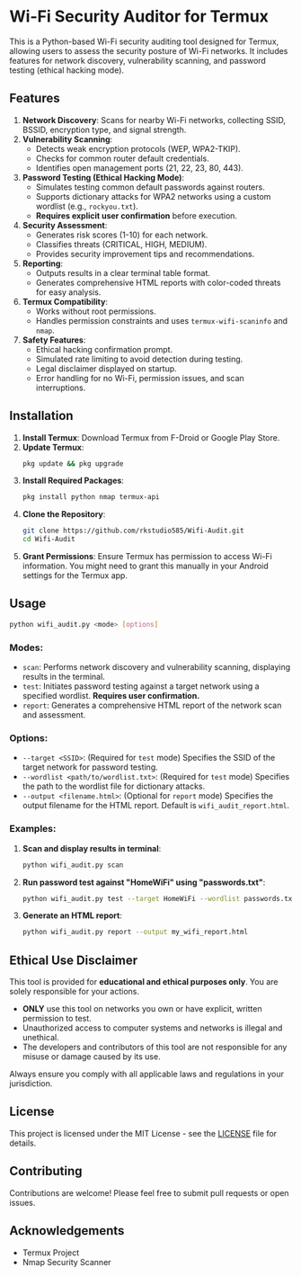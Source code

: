 # Wi-Fi Security Auditor for Termux

This is a Python-based Wi-Fi security auditing tool designed for Termux, allowing users to assess the security posture of Wi-Fi networks. It includes features for network discovery, vulnerability scanning, and password testing (ethical hacking mode).

## Features

1.  **Network Discovery**: Scans for nearby Wi-Fi networks, collecting SSID, BSSID, encryption type, and signal strength.
2.  **Vulnerability Scanning**:
    *   Detects weak encryption protocols (WEP, WPA2-TKIP).
    *   Checks for common router default credentials.
    *   Identifies open management ports (21, 22, 23, 80, 443).
3.  **Password Testing (Ethical Hacking Mode)**:
    *   Simulates testing common default passwords against routers.
    *   Supports dictionary attacks for WPA2 networks using a custom wordlist (e.g., `rockyou.txt`).
    *   **Requires explicit user confirmation** before execution.
4.  **Security Assessment**:
    *   Generates risk scores (1-10) for each network.
    *   Classifies threats (CRITICAL, HIGH, MEDIUM).
    *   Provides security improvement tips and recommendations.
5.  **Reporting**:
    *   Outputs results in a clear terminal table format.
    *   Generates comprehensive HTML reports with color-coded threats for easy analysis.
6.  **Termux Compatibility**:
    *   Works without root permissions.
    *   Handles permission constraints and uses `termux-wifi-scaninfo` and `nmap`.
7.  **Safety Features**:
    *   Ethical hacking confirmation prompt.
    *   Simulated rate limiting to avoid detection during testing.
    *   Legal disclaimer displayed on startup.
    *   Error handling for no Wi-Fi, permission issues, and scan interruptions.

## Installation

1.  **Install Termux**: Download Termux from F-Droid or Google Play Store.
2.  **Update Termux**:
    ```bash
    pkg update && pkg upgrade
    ```
3.  **Install Required Packages**:
    ```bash
    pkg install python nmap termux-api
    ```
4.  **Clone the Repository**:
    ```bash
    git clone https://github.com/rkstudio585/Wifi-Audit.git
    cd Wifi-Audit
    ```
5.  **Grant Permissions**: Ensure Termux has permission to access Wi-Fi information. You might need to grant this manually in your Android settings for the Termux app.

## Usage

```bash
python wifi_audit.py <mode> [options]
```

### Modes:

*   `scan`: Performs network discovery and vulnerability scanning, displaying results in the terminal.
*   `test`: Initiates password testing against a target network using a specified wordlist. **Requires user confirmation.**
*   `report`: Generates a comprehensive HTML report of the network scan and assessment.

### Options:

*   `--target <SSID>`: (Required for `test` mode) Specifies the SSID of the target network for password testing.
*   `--wordlist <path/to/wordlist.txt>`: (Required for `test` mode) Specifies the path to the wordlist file for dictionary attacks.
*   `--output <filename.html>`: (Optional for `report` mode) Specifies the output filename for the HTML report. Default is `wifi_audit_report.html`.

### Examples:

1.  **Scan and display results in terminal**:
    ```bash
    python wifi_audit.py scan
    ```
2.  **Run password test against "HomeWiFi" using "passwords.txt"**:
    ```bash
    python wifi_audit.py test --target HomeWiFi --wordlist passwords.txt
    ```
3.  **Generate an HTML report**:
    ```bash
    python wifi_audit.py report --output my_wifi_report.html
    ```

## Ethical Use Disclaimer

This tool is provided for **educational and ethical purposes only**. You are solely responsible for your actions.

*   **ONLY** use this tool on networks you own or have explicit, written permission to test.
*   Unauthorized access to computer systems and networks is illegal and unethical.
*   The developers and contributors of this tool are not responsible for any misuse or damage caused by its use.

Always ensure you comply with all applicable laws and regulations in your jurisdiction.

## License

This project is licensed under the MIT License - see the [LICENSE](LICENSE) file for details.

## Contributing

Contributions are welcome! Please feel free to submit pull requests or open issues.

## Acknowledgements

*   Termux Project
*   Nmap Security Scanner
